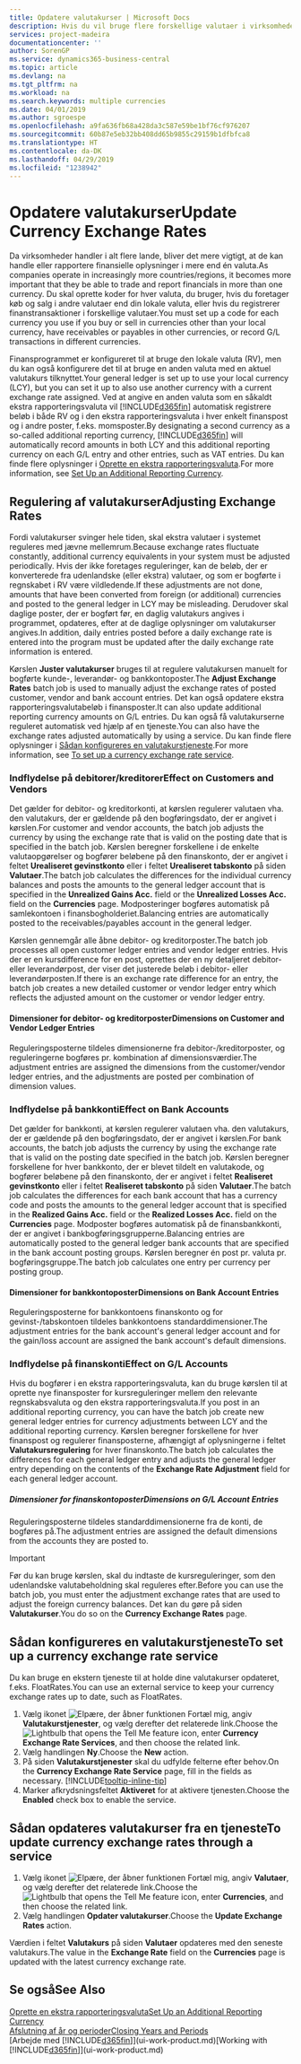 ```yaml
---
title: Opdatere valutakurser | Microsoft Docs
description: Hvis du vil bruge flere forskellige valutaer i virksomheden, skal du angive en kode for hver valuta og bruge en ekstern valutakurstjeneste.
services: project-madeira
documentationcenter: ''
author: SorenGP
ms.service: dynamics365-business-central
ms.topic: article
ms.devlang: na
ms.tgt_pltfrm: na
ms.workload: na
ms.search.keywords: multiple currencies
ms.date: 04/01/2019
ms.author: sgroespe
ms.openlocfilehash: a9fa636fb68a428da3c587e59be1bf76cf976207
ms.sourcegitcommit: 60b87e5eb32bb408dd65b9855c29159b1dfbfca8
ms.translationtype: HT
ms.contentlocale: da-DK
ms.lasthandoff: 04/29/2019
ms.locfileid: "1238942"
---
```

# <a name="update-currency-exchange-rates"></a><span data-ttu-id="073db-103">Opdatere valutakurser</span><span class="sxs-lookup"><span data-stu-id="073db-103">Update Currency Exchange Rates</span></span>
<span data-ttu-id="073db-104">Da virksomheder handler i alt flere lande, bliver det mere vigtigt, at de kan handle eller rapportere finansielle oplysninger i mere end én valuta.</span><span class="sxs-lookup"><span data-stu-id="073db-104">As companies operate in increasingly more countries/regions, it becomes more important that they be able to trade and report financials in more than one currency.</span></span> <span data-ttu-id="073db-105">Du skal oprette koder for hver valuta, du bruger, hvis du foretager køb og salg i andre valutaer end din lokale valuta, eller hvis du registrerer finanstransaktioner i forskellige valutaer.</span><span class="sxs-lookup"><span data-stu-id="073db-105">You must set up a code for each currency you use if you buy or sell in currencies other than your local currency, have receivables or payables in other currencies, or record G/L transactions in different currencies.</span></span>

<span data-ttu-id="073db-106">Finansprogrammet er konfigureret til at bruge den lokale valuta (RV), men du kan også konfigurere det til at bruge en anden valuta med en aktuel valutakurs tilknyttet.</span><span class="sxs-lookup"><span data-stu-id="073db-106">Your general ledger is set up to use your local currency (LCY), but you can set it up to also use another currency with a current exchange rate assigned.</span></span> <span data-ttu-id="073db-107">Ved at angive en anden valuta som en såkaldt ekstra rapporteringsvaluta vil [!INCLUDE[d365fin](includes/d365fin_md.md)] automatisk registrere beløb i både RV og i den ekstra rapporteringsvaluta i hver enkelt finanspost og i andre poster, f.eks. momsposter.</span><span class="sxs-lookup"><span data-stu-id="073db-107">By designating a second currency as a so-called additional reporting currency, [!INCLUDE[d365fin](includes/d365fin_md.md)] will automatically record amounts in both LCY and this additional reporting currency on each G/L entry and other entries, such as VAT entries.</span></span> <span data-ttu-id="073db-108">Du kan finde flere oplysninger i [Oprette en ekstra rapporteringsvaluta](finance-how-setup-additional-currencies.md).</span><span class="sxs-lookup"><span data-stu-id="073db-108">For more information, see [Set Up an Additional Reporting Currency](finance-how-setup-additional-currencies.md).</span></span>

## <a name="adjusting-exchange-rates"></a><span data-ttu-id="073db-109">Regulering af valutakurser</span><span class="sxs-lookup"><span data-stu-id="073db-109">Adjusting Exchange Rates</span></span>
<span data-ttu-id="073db-110">Fordi valutakurser svinger hele tiden, skal ekstra valutaer i systemet reguleres med jævne mellemrum.</span><span class="sxs-lookup"><span data-stu-id="073db-110">Because exchange rates fluctuate constantly, additional currency equivalents in your system must be adjusted periodically.</span></span> <span data-ttu-id="073db-111">Hvis der ikke foretages reguleringer, kan de beløb, der er konverterede fra udenlandske (eller ekstra) valutaer, og som er bogførte i regnskabet i RV være vildledende.</span><span class="sxs-lookup"><span data-stu-id="073db-111">If these adjustments are not done, amounts that have been converted from foreign (or additional) currencies and posted to the general ledger in LCY may be misleading.</span></span> <span data-ttu-id="073db-112">Derudover skal daglige poster, der er bogført før, en daglig valutakurs angives i programmet, opdateres, efter at de daglige oplysninger om valutakurser angives.</span><span class="sxs-lookup"><span data-stu-id="073db-112">In addition, daily entries posted before a daily exchange rate is entered into the program must be updated after the daily exchange rate information is entered.</span></span>

<span data-ttu-id="073db-113">Kørslen **Juster valutakurser** bruges til at regulere valutakursen manuelt for bogførte kunde-, leverandør- og bankkontoposter.</span><span class="sxs-lookup"><span data-stu-id="073db-113">The **Adjust Exchange Rates** batch job is used to manually adjust the exchange rates of posted customer, vendor and bank account entries.</span></span> <span data-ttu-id="073db-114">Det kan også opdatere ekstra rapporteringsvalutabeløb i finansposter.</span><span class="sxs-lookup"><span data-stu-id="073db-114">It can also update additional reporting currency amounts on G/L entries.</span></span> <span data-ttu-id="073db-115">Du kan også få valutakurserne reguleret automatisk ved hjælp af en tjeneste.</span><span class="sxs-lookup"><span data-stu-id="073db-115">You can also have the exchange rates adjusted automatically by using a service.</span></span> <span data-ttu-id="073db-116">Du kan finde flere oplysninger i [Sådan konfigureres en valutakurstjeneste](finance-how-update-currencies.md#to-set-up-a-currency-exchange-rate-service).</span><span class="sxs-lookup"><span data-stu-id="073db-116">For more information, see [To set up a currency exchange rate service](finance-how-update-currencies.md#to-set-up-a-currency-exchange-rate-service).</span></span>

### <a name="effect-on-customers-and-vendors"></a><span data-ttu-id="073db-117">Indflydelse på debitorer/kreditorer</span><span class="sxs-lookup"><span data-stu-id="073db-117">Effect on Customers and Vendors</span></span>
<span data-ttu-id="073db-118">Det gælder for debitor- og kreditorkonti, at kørslen regulerer valutaen vha. den valutakurs, der er gældende på den bogføringsdato, der er angivet i kørslen.</span><span class="sxs-lookup"><span data-stu-id="073db-118">For customer and vendor accounts, the batch job adjusts the currency by using the exchange rate that is valid on the posting date that is specified in the batch job.</span></span> <span data-ttu-id="073db-119">Kørslen beregner forskellene i de enkelte valutaopgørelser og bogfører beløbene på den finanskonto, der er angivet i feltet **Urealiseret gevinstkonto** eller i feltet **Urealiseret tabskonto** på siden **Valutaer**.</span><span class="sxs-lookup"><span data-stu-id="073db-119">The batch job calculates the differences for the individual currency balances and posts the amounts to the general ledger account that is specified in the **Unrealized Gains Acc.** field or the **Unrealized Losses Acc.** field on the **Currencies** page.</span></span> <span data-ttu-id="073db-120">Modposteringer bogføres automatisk på samlekontoen i finansbogholderiet.</span><span class="sxs-lookup"><span data-stu-id="073db-120">Balancing entries are automatically posted to the receivables/payables account in the general ledger.</span></span>

<span data-ttu-id="073db-121">Kørslen gennemgår alle åbne debitor- og kreditorposter.</span><span class="sxs-lookup"><span data-stu-id="073db-121">The batch job processes all open customer ledger entries and vendor ledger entries.</span></span> <span data-ttu-id="073db-122">Hvis der er en kursdifference for en post, oprettes der en ny detaljeret debitor- eller leverandørpost, der viser det justerede beløb i debitor- eller leverandørposten.</span><span class="sxs-lookup"><span data-stu-id="073db-122">If there is an exchange rate difference for an entry, the batch job creates a new detailed customer or vendor ledger entry which reflects the adjusted amount on the customer or vendor ledger entry.</span></span>

#### <a name="dimensions-on-customer-and-vendor-ledger-entries"></a><span data-ttu-id="073db-123">Dimensioner for debitor- og kreditorposter</span><span class="sxs-lookup"><span data-stu-id="073db-123">Dimensions on Customer and Vendor Ledger Entries</span></span>
<span data-ttu-id="073db-124">Reguleringsposterne tildeles dimensionerne fra debitor-/kreditorposter, og reguleringerne bogføres pr. kombination af dimensionsværdier.</span><span class="sxs-lookup"><span data-stu-id="073db-124">The adjustment entries are assigned the dimensions from the customer/vendor ledger entries, and the adjustments are posted per combination of dimension values.</span></span>

### <a name="effect-on-bank-accounts"></a><span data-ttu-id="073db-125">Indflydelse på bankkonti</span><span class="sxs-lookup"><span data-stu-id="073db-125">Effect on Bank Accounts</span></span>
<span data-ttu-id="073db-126">Det gælder for bankkonti, at kørslen regulerer valutaen vha. den valutakurs, der er gældende på den bogføringsdato, der er angivet i kørslen.</span><span class="sxs-lookup"><span data-stu-id="073db-126">For bank accounts, the batch job adjusts the currency by using the exchange rate that is valid on the posting date specified in the batch job.</span></span> <span data-ttu-id="073db-127">Kørslen beregner forskellene for hver bankkonto, der er blevet tildelt en valutakode, og bogfører beløbene på den finanskonto, der er angivet i feltet **Realiseret gevinstkonto** eller i feltet **Realiseret tabskonto** på siden **Valutaer**.</span><span class="sxs-lookup"><span data-stu-id="073db-127">The batch job calculates the differences for each bank account that has a currency code and posts the amounts to the general ledger account that is specified in the **Realized Gains Acc.** field or the **Realized Losses Acc.** field on the **Currencies** page.</span></span> <span data-ttu-id="073db-128">Modposter bogføres automatisk på de finansbankkonti, der er angivet i bankbogføringsgrupperne.</span><span class="sxs-lookup"><span data-stu-id="073db-128">Balancing entries are automatically posted to the general ledger bank accounts that are specified in the bank account posting groups.</span></span> <span data-ttu-id="073db-129">Kørslen beregner én post pr. valuta pr. bogføringsgruppe.</span><span class="sxs-lookup"><span data-stu-id="073db-129">The batch job calculates one entry per currency per posting group.</span></span>

#### <a name="dimensions-on-bank-account-entries"></a><span data-ttu-id="073db-130">Dimensioner for bankkontoposter</span><span class="sxs-lookup"><span data-stu-id="073db-130">Dimensions on Bank Account Entries</span></span>
<span data-ttu-id="073db-131">Reguleringsposterne for bankkontoens finanskonto og for gevinst-/tabskontoen tildeles bankkontoens standarddimensioner.</span><span class="sxs-lookup"><span data-stu-id="073db-131">The adjustment entries for the bank account's general ledger account and for the gain/loss account are assigned the bank account's default dimensions.</span></span>

### <a name="effect-on-gl-accounts"></a><span data-ttu-id="073db-132">Indflydelse på finanskonti</span><span class="sxs-lookup"><span data-stu-id="073db-132">Effect on G/L Accounts</span></span>
<span data-ttu-id="073db-133">Hvis du bogfører i en ekstra rapporteringsvaluta, kan du bruge kørslen til at oprette nye finansposter for kursreguleringer mellem den relevante regnskabsvaluta og den ekstra rapporteringsvaluta.</span><span class="sxs-lookup"><span data-stu-id="073db-133">If you post in an additional reporting currency, you can have the batch job create new general ledger entries for currency adjustments between LCY and the additional reporting currency.</span></span> <span data-ttu-id="073db-134">Kørslen beregner forskellene for hver finanspost og regulerer finansposterne, afhængigt af oplysningerne i feltet **Valutakursregulering** for hver finanskonto.</span><span class="sxs-lookup"><span data-stu-id="073db-134">The batch job calculates the differences for each general ledger entry and adjusts the general ledger entry depending on the contents of the **Exchange Rate Adjustment** field for each general ledger account.</span></span>

##### <a name="dimensions-on-gl-account-entries"></a><span data-ttu-id="073db-135">Dimensioner for finanskontoposter</span><span class="sxs-lookup"><span data-stu-id="073db-135">Dimensions on G/L Account Entries</span></span>
<span data-ttu-id="073db-136">Reguleringsposterne tildeles standarddimensionerne fra de konti, de bogføres på.</span><span class="sxs-lookup"><span data-stu-id="073db-136">The adjustment entries are assigned the default dimensions from the accounts they are posted to.</span></span>

> [!Important]
> <span data-ttu-id="073db-137">Før du kan bruge kørslen, skal du indtaste de kursreguleringer, som den udenlandske valutabeholdning skal reguleres efter.</span><span class="sxs-lookup"><span data-stu-id="073db-137">Before you can use the batch job, you must enter the adjustment exchange rates that are used to adjust the foreign currency balances.</span></span> <span data-ttu-id="073db-138">Det kan du gøre på siden **Valutakurser**.</span><span class="sxs-lookup"><span data-stu-id="073db-138">You do so on the **Currency Exchange Rates** page.</span></span>

## <a name="to-set-up-a-currency-exchange-rate-service"></a><span data-ttu-id="073db-139">Sådan konfigureres en valutakurstjeneste</span><span class="sxs-lookup"><span data-stu-id="073db-139">To set up a currency exchange rate service</span></span>
<span data-ttu-id="073db-140">Du kan bruge en ekstern tjeneste til at holde dine valutakurser opdateret, f.eks. FloatRates.</span><span class="sxs-lookup"><span data-stu-id="073db-140">You can use an external service to keep your currency exchange rates up to date, such as FloatRates.</span></span>

1. <span data-ttu-id="073db-141">Vælg ikonet ![Elpære, der åbner funktionen Fortæl mig](media/ui-search/search_small.png "Fortæl mig, hvad du vil foretage dig"), angiv **Valutakurstjenester**, og vælg derefter det relaterede link.</span><span class="sxs-lookup"><span data-stu-id="073db-141">Choose the ![Lightbulb that opens the Tell Me feature](media/ui-search/search_small.png "Tell me what you want to do") icon, enter **Currency Exchange Rate Services**, and then choose the related link.</span></span>
2. <span data-ttu-id="073db-142">Vælg handlingen **Ny**.</span><span class="sxs-lookup"><span data-stu-id="073db-142">Choose the **New** action.</span></span>
3. <span data-ttu-id="073db-143">På siden **Valutakurstjenester** skal du udfylde felterne efter behov.</span><span class="sxs-lookup"><span data-stu-id="073db-143">On the **Currency Exchange Rate Service** page, fill in the fields as necessary.</span></span> [!INCLUDE[tooltip-inline-tip](includes/tooltip-inline-tip_md.md)]
4. <span data-ttu-id="073db-144">Marker afkrydsningsfeltet **Aktiveret** for at aktivere tjenesten.</span><span class="sxs-lookup"><span data-stu-id="073db-144">Choose the **Enabled** check box to enable the service.</span></span>

## <a name="to-update-currency-exchange-rates-through-a-service"></a><span data-ttu-id="073db-145">Sådan opdateres valutakurser fra en tjeneste</span><span class="sxs-lookup"><span data-stu-id="073db-145">To update currency exchange rates through a service</span></span>
1. <span data-ttu-id="073db-146">Vælg ikonet ![Elpære, der åbner funktionen Fortæl mig](media/ui-search/search_small.png "Fortæl mig, hvad du vil foretage dig"), angiv **Valutaer**, og vælg derefter det relaterede link.</span><span class="sxs-lookup"><span data-stu-id="073db-146">Choose the ![Lightbulb that opens the Tell Me feature](media/ui-search/search_small.png "Tell me what you want to do") icon, enter **Currencies**, and then choose the related link.</span></span>
2. <span data-ttu-id="073db-147">Vælg handlingen **Opdater valutakurser**.</span><span class="sxs-lookup"><span data-stu-id="073db-147">Choose the **Update Exchange Rates** action.</span></span>

<span data-ttu-id="073db-148">Værdien i feltet **Valutakurs** på siden **Valutaer** opdateres med den seneste valutakurs.</span><span class="sxs-lookup"><span data-stu-id="073db-148">The value in the **Exchange Rate** field on the **Currencies** page is updated with the latest currency exchange rate.</span></span>

## <a name="see-also"></a><span data-ttu-id="073db-149">Se også</span><span class="sxs-lookup"><span data-stu-id="073db-149">See Also</span></span>
[<span data-ttu-id="073db-150">Oprette en ekstra rapporteringsvaluta</span><span class="sxs-lookup"><span data-stu-id="073db-150">Set Up an Additional Reporting Currency</span></span>](finance-how-setup-additional-currencies.md)  
[<span data-ttu-id="073db-151">Afslutning af år og perioder</span><span class="sxs-lookup"><span data-stu-id="073db-151">Closing Years and Periods</span></span>](year-close-years-periods.md)  
<span data-ttu-id="073db-152">[Arbejde med [!INCLUDE[d365fin](includes/d365fin_md.md)]](ui-work-product.md)</span><span class="sxs-lookup"><span data-stu-id="073db-152">[Working with [!INCLUDE[d365fin](includes/d365fin_md.md)]](ui-work-product.md)</span></span>
